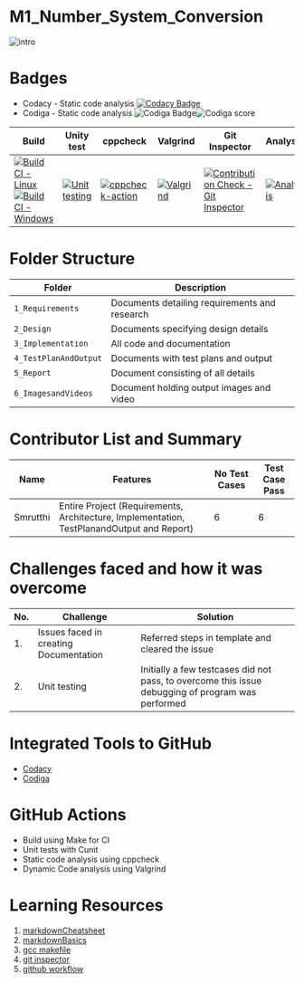 # M1_Number_System_Conversion
![intro](https://i.ytimg.com/vi/E-Sg2YsvZds/maxresdefault.jpg)
# Badges
* Codacy - Static code analysis
 [![Codacy Badge](https://app.codacy.com/project/badge/Grade/b44c801786244537b3b39aef3b101b1b)](https://www.codacy.com/gh/Smrutthi/M1_NumberConversion/dashboardutm_source=github.com&amp;utm_medium=referral&amp;utm_content=Smrutthi/M1_NumberConversion&amp;utm_campaign=Badge_Grade)
* Codiga - Static code analysis
![Codiga Badge](https://api.codiga.io/project/33529/status/svg)![Codiga score](https://api.codiga.io/project/33529/score/svg)

 Build | Unity test | cppcheck | Valgrind | Git Inspector | Analysis
 -------|-------------|----------|-----------|-------------|----------
 [![Build CI - Linux](https://github.com/Smrutthi/M1_NumberConversion/actions/workflows/c-cpp.yml/badge.svg)](https://github.com/Smrutthi/M1_NumberConversion/actions/workflows/c-cpp.yml)[![Build CI - Windows](https://github.com/Smrutthi/M1_Number_Conversion/actions/workflows/Build_Windows.yml/badge.svg)](https://github.com/Smrutthi/M1_Number_Conversion/actions/workflows/Build_Windows.yml)|[![Unit testing](https://github.com/Smrutthi/M1_NumberConversion/actions/workflows/unit.yml/badge.svg)](https://github.com/Smrutthi/M1_NumberConversion/actions/workflows/unit.yml)|[![cppcheck-action](https://github.com/Smrutthi/M1_NumberConversion/actions/workflows/cppcheck.yml/badge.svg)](https://github.com/Smrutthi/M1_NumberConversion/actions/workflows/cppcheck.yml)|[![Valgrind](https://github.com/Smrutthi/M1_Number_Conversion/actions/workflows/valgrind.yml/badge.svg)](https://github.com/Smrutthi/M1_Number_Conversion/actions/workflows/valgrind.yml)|[![Contribution Check - Git Inspector](https://github.com/Smrutthi/M1_Number_Conversion/actions/workflows/git_inspector.yml/badge.svg)](https://github.com/Smrutthi/M1_Number_Conversion/actions/workflows/git_inspector.yml)|[![Analysis](https://github.com/Smrutthi/M1_NumberConversion/actions/workflows/Analysis.yml/badge.svg)](https://github.com/Smrutthi/M1_NumberConversion/actions/workflows/Analysis.yml)
# Folder Structure
Folder             | Description
-------------------| -----------------------------------------
`1_Requirements`   | Documents detailing requirements and research
`2_Design`         | Documents specifying design details
`3_Implementation` | All code and documentation
`4_TestPlanAndOutput`      | Documents with test plans and output
`5_Report`  | Document consisting of all details
`6_ImagesandVideos` | Document holding output images and video
# Contributor List and Summary
Name               |    Features   |No Test Cases|Test Case Pass
---------------------|----------------|----------------|--------------
Smrutthi   | Entire Project (Requirements, Architecture, Implementation, TestPlanandOutput and Report)  | 6 | 6
# Challenges faced and how it was overcome
| No. | Challenge | Solution
|-----|-----------|--------
|1. | Issues faced in creating Documentation | Referred steps in template and cleared the issue
|2. | Unit testing | Initially a few testcases did not pass, to overcome this issue debugging of program was performed
# Integrated Tools to GitHub
* [Codacy](https://www.codacy.com/)
* [Codiga](https://www.codiga.io/)
# GitHub Actions
* Build using Make for CI
* Unit tests with Cunit
* Static code analysis using cppcheck
* Dynamic Code analysis using Valgrind
# Learning Resources
1. [markdownCheatsheet](https://github.com/adam-p/markdown-here/wiki/Markdown-Cheatsheet)
2. [markdownBasics](https://guides.github.com/features/mastering-markdown/)
3. [gcc makefile](https://www3.ntu.edu.sg/home/ehchua/programming/cpp/gcc_make.html#zz-2.1)
4. [git inspector](https://github.com/ejwa/gitinspector.git)
5. [github workflow](https://docs.github.com/en/actions/learn-github-action)
